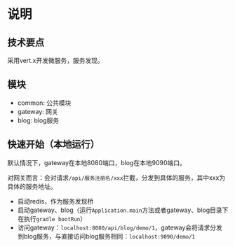 # 说明

## 技术要点

采用vert.x开发微服务，服务发现。

## 模块

* common: 公共模块
* gateway: 网关
* blog: blog服务

## 快速开始（本地运行）

默认情况下，gateway在本地8080端口，blog在本地9090端口。

对网关而言：会对请求`/api/服务注册名/xxx`拦截，分发到具体的服务，其中xxx为具体的服务地址。

* 启动redis，作为服务发现桥
* 启动gateway、blog（运行`Application.main`方法或者gateway、blog目录下在执行`gradle bootRun`）
* 访问gateway：`localhost:8080/api/blog/demo/1`，gateway会将请求分发到blog服务，与直接访问blog服务相同：`localhost:9090/demo/1`
